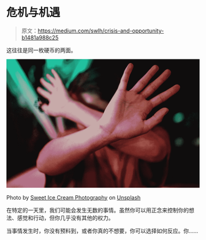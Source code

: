 # 危机与机遇

> 原文：<https://medium.com/swlh/crisis-and-opportunity-b1481a988c25>

这往往是同一枚硬币的两面。

![](img/9fdd9ba6bc9a703f1afbe4e76e70dc51.png)

Photo by [Sweet Ice Cream Photography](https://unsplash.com/photos/2VwP6rUzZQ0?utm_source=unsplash&utm_medium=referral&utm_content=creditCopyText) on [Unsplash](https://unsplash.com/search/photos/crisis?utm_source=unsplash&utm_medium=referral&utm_content=creditCopyText)

在特定的一天里，我们可能会发生无数的事情。虽然你可以用正念来控制你的想法、感觉和行动，但你几乎没有其他的权力。

当事情发生时，你没有预料到，或者你真的不想要，你可以选择如何反应。你……